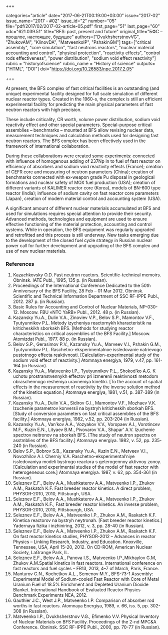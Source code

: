 +++

categories="article"
date="2017-06-21T00:19:00+03:00"
issue="2017-02"
issue_name="2017 - #02"
issue_id="2"
number="05"
file="pdf/2017/02/2017-02-article-05.pdf"
first_page="51"
last_page="60"
udc="621.039.51"
title="BFS: past, present and future"
original_title="БФС – прошлое, настоящее, будущее"
authors=["DvukhsherstnovVG", "ZhukovAM", "KlinovDA", "MatveenkoIP", "PshakinGM"]
tags=["critical assembly", "core simulation", "fast neutrons reactors", "nuclear material accounting and control", "physical protection", "reactivity effects", "control rods effectiveness", "power distribution", "sodium void effect reactivity"]
rubric = "historyofscience"
rubric_name = "History of science"
outputs=["HTML", "DOI"]
doi="https://doi.org/10.26583/npe.2017.2.05"

+++

At present, the BFS complex of fast critical facilities is an outstanding (and unique) experimental facility designed for full scale simulation of different nuclear reactor types. Created in the 1960-s, the complex is still an efficient experimental facility for predicting the main physical parameters of fast neutron reactors with high precision.

These include criticality, CR worth, volume power distribution, sodium void reactivity effect and other special parameters. Special-purpose critical assemblies – benchmarks – mounted at BFS allow revising nuclear data, measurement techniques and calculation methods used for designing fast neutron reactors. The BFS complex has been effectively used in the framework of international collaboration.

During these collaborations were created some experiments: connected with influence of homogenous adding of 237Np in to fuel of fast reactor on efficiency of absorbers and sodium void reactivity effects (France); creation of CEFR core and measuring of neutron parameters (China); creation of benchmarks connected with ex-weapon grade Pu disposal in geological formations and nuclear safety of MOX fuel production (USA); creation of different variants of KALIMER reactor core (Korea), models of BN-600 type reactor (India); influence of sodium cavity on fast reactor core parameters (Japan), creation of modern material control and accounting system (USA).

A significant amount of different nuclear materials accumulated at BFS and used for simulations requires special attention to provide their security. Advanced methods, technologies and equipment are used to ensure effective functioning of the material protection, accounting and control systems. While in operation, the BFS equipment was regularly upgraded and retrofitted and this process is still underway. New tasks emerging due to the development of the closed fuel cycle strategy in Russian nuclear power call for further development and upgrading of the BFS complex and use of new nuclear materials.

### References

1. Kazachkovsky О.D. Fast neutron reactors. Scientific-technical memoirs. Obninsk. IATE Publ., 1995, 135 p. (in Russian).
2. Proceedings of the International Conference Dedicated to the 50th Anniversary of the BFS Facility, 28 Feb – 01 Mar 2012. Obninsk. Scientific and Technical Information Department of SSC RF-IPPE Publ., 2012. 287 p. (in Russian).
3. Basic Rules for Accounting and Control of Nuclear Materials, NP-030-12. Moscow. FBU «NTC YaRB» Publ., 2012. 48 p. (in Russian).
4. Kazansky Yu.A., Dulin V.A., Zinoviev V.P., Belov S.P., Mamontov V.F., Tyutyunnikov P.L. Metodу izycheniya reactornykh kharacteristik na kriticheskikh sborkakh BFS. [Methods for studying reactor characteristics on critical assemblies of the BFS Facility.] Moscow. Atomizdat Publ., 1977. 88 p. (in Russian).
5. Belov S.P., Gerasimov P.V., Kazansky Yu.A., Marveev V.I., Pshakin G.M., Tyutyunnikov P.L. Raschetno-eksperimentalnoe issledovanie natrievogo pustotnogo effecta reaktivnosti. [Calculation-experimental study of the sodium void effect of reactivity.] Atomnaya energiya, 1979, v.47, pp. 161-164 (in Russian).
6. Kazansky Yu.A., Matveenko I.P., Tyutyunnikov P.L., Shokod’ko A.G. K uchotu prostranstvennykh effectov pri izmerenii reaktivnosti metodom obraschennogo resheniya uravneniya kinetiki. [To the account of spatial effects in the measurement of reactivity by the inverse solution method of the kinetics equation.] Atomnaya energiya, 1981, v.51, p. 387-389 (in Russian).
7. Kazansky Yu.A., Dulin V.A., Sidirov G.I., Mamontov V.F., Mozhaev V.K. Izuchenie parametrov konversii na bystryh kriticheskih sborkah BFS. [Study of conversion parameters on fast critical assemblies of the BFS facility.] Atomnaya energiya, 1982, v.52, pp. 203-204 (in Russian).
8. Kazansky Yu.A., Van’kov A.A., Vozyakov V.V., Voropaev A.I., Vorotincev M.F., Kuzin E.N., Lityaev B.M., Pivovarov V.A., Shapar’ A.V. Izuchenie spectrov neitronov na sborkah BFS. [The study of neutron spectra on asstmblies of the BFS facility.] Atomnaya energiya. 1982, v. 52, pp. 235-240 (in Russian).
9. Belov S.P., Bobrov S.B., Kazansky Yu.A., Kuzin E.N., Metveev V.I., Novozhilov A.I. Cherniy V.A. Raschetno-eksperimental’niye issledovaniya modeli bystrogo reactora s geterogennoy aktivnoy zonoy. [Calculation and experimental studies of the model of fast reactor with heterogeneous core.] Atomnaya energiya. 1987, v. 62, pp. 354-361 (in Russian).
10. Seleznev E.F., Belov A.A., Mushkaterov A.A., Matveenko I.P., Zhukov A.M., Raskatch K.F. Fast breeder reactor kinetics. A direct problem, PHYSOR-2010, 2010, Pittsburgh, USA.
11. Seleznev E.F., Belov A.A., Mushkaterov A.A., Matveenko I.P., Zhukov A.M., Raskatch K.F., Fast breeder reactor kinetics. An inverse problem, PHYSOR-2010, 2010, Pittsbourgh, USA.
12. Seleznev E.F., Belov A.A., Matveenko I.P., Zhukov A.M., Raskatch K.F. Kinetica reactorov na bystryh neytronah. [Fast breeder reactor kinetics.] Yadernaya fizika i inzhiniring, 2012, v. 3, pp. 28-40 (in Russian).
13. Seleznev E.F., Belov A.A., Matveenko I.P., Zhukov A.M., Raskatch K.F. On fast reactor kinetics studies, PHYSOR-2012 – Advances in reactor Physics – Linking Research, Industry, and Education. Knoxville, Tennessee, USA, April 15-20, 2012. On CD-ROM, American Nuclear Society, LaGrange Park, IL.
14. Seleznev E.F., Belov A.A., Panova I.S., Matveenko I.P.,Mikhaylov G.M, Zhukov A.M.Spatial kinetics in fast reactors. International conference on fast reactors and fuel cycles – FR13, 2013, 4–7 of March, Paris, France.
15. Manturov G.N., Kochetkov A.L., Semenov M.Y., BFS-73-1 Assembly: Experimental Model of Sodium-cooled Fast Reactor with Core of Metal Uranium Fuel of 18.5% Enrichment and Depleted Uranium Dioxide Blanket. International Handbook of Evaluated Reactor Physics Benchmark Experiments NEA, 2012.
16. Gauthier J.C., West J.P., Matveenko I.P. Comparison of absorber rod worths in fast reactors. Atomnaya Energiya, 1989, v. 66, iss. 5, pp. 302-308 (in Russian).
17. Matveenko I.P., Dvukhsherstnov V.G., Efimenko V.V. Physical Inventory of Nuclear Materials on BFS Facility. Proceedings of the 2-nd MPC&A Conference. Obninsk. SSC RF-IPPE Publ., 2000, pp. 70-77 (in Russian).